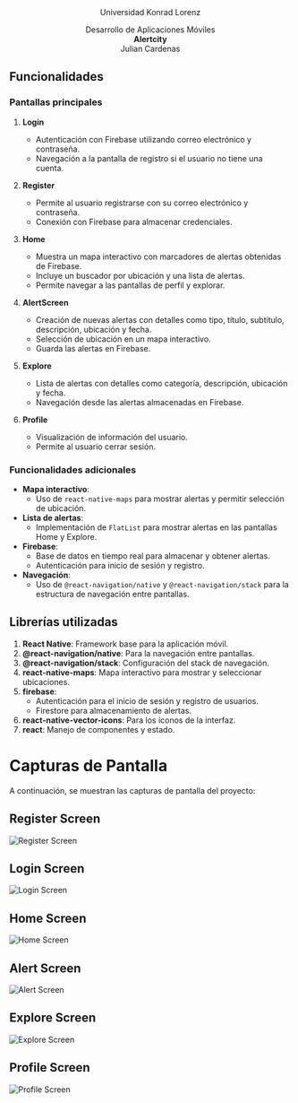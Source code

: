 <center>
Universidad Konrad Lorenz  

Desarrollo de Aplicaciones Móviles  
**Alertcity**  
Julian Cardenas
</center>
 
## Funcionalidades

### Pantallas principales
1. **Login**
   - Autenticación con Firebase utilizando correo electrónico y contraseña.
   - Navegación a la pantalla de registro si el usuario no tiene una cuenta.

2. **Register**
   - Permite al usuario registrarse con su correo electrónico y contraseña.
   - Conexión con Firebase para almacenar credenciales.

3. **Home**
   - Muestra un mapa interactivo con marcadores de alertas obtenidas de Firebase.
   - Incluye un buscador por ubicación y una lista de alertas.
   - Permite navegar a las pantallas de perfil y explorar.

4. **AlertScreen**
   - Creación de nuevas alertas con detalles como tipo, título, subtítulo, descripción, ubicación y fecha.
   - Selección de ubicación en un mapa interactivo.
   - Guarda las alertas en Firebase.

5. **Explore**
   - Lista de alertas con detalles como categoría, descripción, ubicación y fecha.
   - Navegación desde las alertas almacenadas en Firebase.

6. **Profile**
   - Visualización de información del usuario.
   - Permite al usuario cerrar sesión.

### Funcionalidades adicionales
- **Mapa interactivo**:
  - Uso de `react-native-maps` para mostrar alertas y permitir selección de ubicación.
- **Lista de alertas**:
  - Implementación de `FlatList` para mostrar alertas en las pantallas Home y Explore.
- **Firebase**:
  - Base de datos en tiempo real para almacenar y obtener alertas.
  - Autenticación para inicio de sesión y registro.
- **Navegación**:
  - Uso de `@react-navigation/native` y `@react-navigation/stack` para la estructura de navegación entre pantallas.

## Librerías utilizadas

1. **React Native**: Framework base para la aplicación móvil.
2. **@react-navigation/native**: Para la navegación entre pantallas.
3. **@react-navigation/stack**: Configuración del stack de navegación.
4. **react-native-maps**: Mapa interactivo para mostrar y seleccionar ubicaciones.
5. **firebase**:
   - Autenticación para el inicio de sesión y registro de usuarios.
   - Firestore para almacenamiento de alertas.
6. **react-native-vector-icons**: Para los íconos de la interfaz.
7. **react**: Manejo de componentes y estado.

# Capturas de Pantalla

A continuación, se muestran las capturas de pantalla del proyecto:

## Register Screen
![Register Screen](pantallazos/RegisterScreen.jpeg)

## Login Screen
![Login Screen](pantallazos/LoginScreen.jpeg)

## Home Screen
![Home Screen](pantallazos/HomeScreen.jpeg)

## Alert Screen
![Alert Screen](pantallazos/AlertScreen.jpeg)

## Explore Screen
![Explore Screen](pantallazos/ExploreScreen.jpeg)

## Profile Screen
![Profile Screen](pantallazos/ProfileScreen.jpeg)
